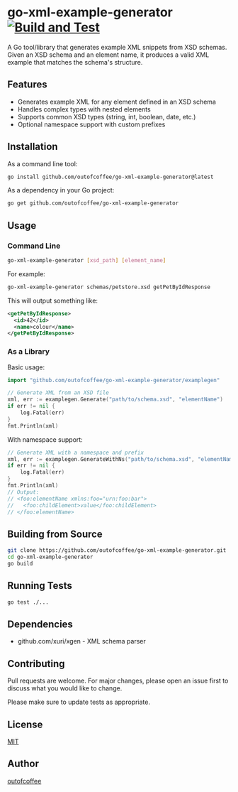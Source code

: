 # go-xml-example-generator [![Build and Test](https://github.com/outofcoffee/go-xml-example-generator/actions/workflows/build.yml/badge.svg)](https://github.com/outofcoffee/go-xml-example-generator/actions/workflows/build.yml)

A Go tool/library that generates example XML snippets from XSD schemas. Given an XSD schema and an element name, it produces a valid XML example that matches the schema's structure.

## Features

- Generates example XML for any element defined in an XSD schema
- Handles complex types with nested elements
- Supports common XSD types (string, int, boolean, date, etc.)
- Optional namespace support with custom prefixes

## Installation

As a command line tool:
```bash
go install github.com/outofcoffee/go-xml-example-generator@latest
```

As a dependency in your Go project:
```bash
go get github.com/outofcoffee/go-xml-example-generator
```

## Usage

### Command Line
```bash
go-xml-example-generator [xsd_path] [element_name]
```

For example:
```bash
go-xml-example-generator schemas/petstore.xsd getPetByIdResponse
```

This will output something like:
```xml
<getPetByIdResponse>
  <id>42</id>
  <name>colour</name>
</getPetByIdResponse>
```

### As a Library

Basic usage:
```go
import "github.com/outofcoffee/go-xml-example-generator/examplegen"

// Generate XML from an XSD file
xml, err := examplegen.Generate("path/to/schema.xsd", "elementName")
if err != nil {
    log.Fatal(err)
}
fmt.Println(xml)
```

With namespace support:
```go
// Generate XML with a namespace and prefix
xml, err := examplegen.GenerateWithNs("path/to/schema.xsd", "elementName", "urn:foo:bar", "foo")
if err != nil {
    log.Fatal(err)
}
fmt.Println(xml)
// Output:
// <foo:elementName xmlns:foo="urn:foo:bar">
//   <foo:childElement>value</foo:childElement>
// </foo:elementName>
```

## Building from Source

```bash
git clone https://github.com/outofcoffee/go-xml-example-generator.git
cd go-xml-example-generator
go build
```

## Running Tests

```bash
go test ./...
```

## Dependencies

- github.com/xuri/xgen - XML schema parser

## Contributing

Pull requests are welcome. For major changes, please open an issue first to discuss what you would like to change.

Please make sure to update tests as appropriate.

## License

[MIT](https://choosealicense.com/licenses/mit/)

## Author

[outofcoffee](https://github.com/outofcoffee) 